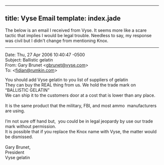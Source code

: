 ----
title: Vyse Email
template: index.jade
----

The below is an email I received from Vyse.  It seems more like a scare tactic that implies I would be legal trouble.  Needless to say, my response was civil but I didn't change from mentioning Knox.

----

Date: Thu, 27 Apr 2006 10:40:47 -0500<br />
Subject: Ballistic gelatin<br />
From: Gary Brunet &lt;gbrunet@vyse.com&gt;<br/>
To: &lt;fidian@rumkin.com&gt;

You should add Vyse gelatin to you list of suppliers of gelatin<br />
They can buy the REAL thing from us. We hold the trade mark on &#8220;BALLISTIC GELATIN&#8221;<br />
We can ship it to the customers door at a cost that is lower than any place. <br />
<br />
It is the same product that the military, FBI, and most ammo &nbsp;manufacturers are using.<br />
<br />
I&#8217;m not sure off hand but, &nbsp;you could be in legal jeopardy by use our trade mark without permission. &nbsp;<br />
It is possible that if you replace the Knox name with Vyse, the matter would be dismissed.<br />
<br />
Gary Brunet,<br />
President<br />
Vyse gelatin<br />
